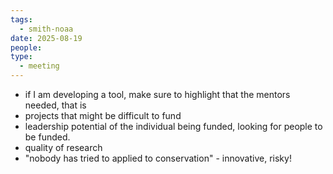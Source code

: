 ```yaml
---
tags:
  - smith-noaa
date: 2025-08-19
people:
type:
  - meeting
---
```

- if I am developing a tool, make sure to highlight that the mentors needed, that is 
- projects that might be difficult to fund
- leadership potential of the individual being funded, looking for people to be funded. 
- quality of research
- "nobody has tried to applied to conservation" - innovative, risky!
